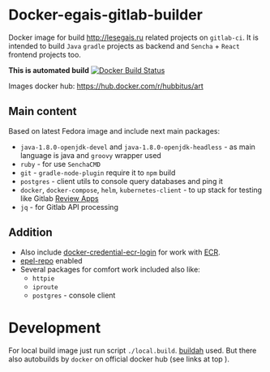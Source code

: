 # Docker-egais-gitlab-builder

Docker image for build http://lesegais.ru related projects on `gitlab-ci`.
It is intended to build `Java` `gradle` projects as backend and `Sencha` + `React` frontend projects too.

**This is automated build**
[![Docker Build Status](https://img.shields.io/docker/build/hubbitus/docker-egais-gitlab-builder-experiments.svg?style=plastic)](https://hub.docker.com/r/hubbitus/docker-egais-gitlab-builder-experiments)

Images docker hub: https://hub.docker.com/r/hubbitus/art

## Main content
Based on latest Fedora image and include next main packages:
 * `java-1.8.0-openjdk-devel` and `java-1.8.0-openjdk-headless` - as main language is java and `groovy` wrapper used
 * `ruby` - for use `SenchaCMD`
 * `git` - `gradle-node-plugin` require it to `npm` build
 * `postgres` - client utils to console query databases and ping it
 * `docker`, `docker-compose`, `helm`, `kubernetes-client` - to up stack for testing like Gitlab [Review Apps](https://docs.gitlab.com/ee/ci/review_apps/)
 * `jq` - for Gitlab API processing

## Addition
 * Also include [docker-credential-ecr-login](https://github.com/awslabs/amazon-ecr-credential-helper) for work with [ECR](https://aws.amazon.com/ecr/).
 * [epel-repo](https://fedoraproject.org/wiki/EPEL) enabled
 * Several packages for comfort work included also like:
    - `httpie`
    - `iproute`
    - `postgres` - console client

# Development

For local build image just run script `./local.build`. [buildah](https://buildah.io) used.
But there also autobuilds by `docker` on official docker hub (see links at top
).
